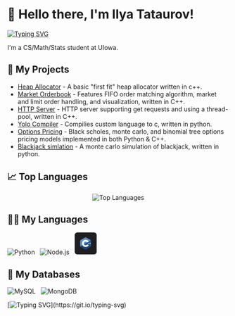 # 👋 Hello there, I'm Ilya Tataurov!

[![Typing SVG](https://readme-typing-svg.demolab.com?font=Fira+Code&pause=1000&width=435&lines=Programming+%3C3)](https://git.io/typing-svg)

I'm a CS/Math/Stats student at UIowa. 

## 🔭 My Projects

- [Heap Allocator](https://github.com/engineswap/heap_allocator) - A basic "first fit" heap allocator written in c++.
- [Market Orderbook](https://github.com/engineswap/cpp-orderbook) - Features FIFO order matching algorithm, market and limit order handling, and visualization, written in C++.
- [HTTP Server](https://github.com/engineswap/http_server) - HTTP server supporting get requests and using a thread-pool, written in C++.
- [Yolo Compiler](https://github.com/engineswap/yolo_compiler.git) - Compilies custom language to c, written in python.
- [Options Pricing](https://github.com/engineswap/options-pricing) - Black scholes, monte carlo, and binomial tree options pricing models implemented in both Python & C++.
- [Blackjack simlation](https://github.com/engineswap/blackjack-simulation) - A monte carlo simulation of blackjack, written in python.

## 📈 Top Languages

<!-- GitHub Streak Stats -->
<p align="center">
  <img src="https://github-readme-stats.vercel.app/api/top-langs/?username=engineswap&theme=tokyonight&show_icons=true&hide_border=false&layout=compact" alt="Top Languages" style="width: 45%;">
</p>

## 👨‍💻 My Languages
![Python](https://ezicons.cftutorial.workers.dev/icons/?icons=skills-dark-python) &nbsp; ![Node.js](https://ezicons.cftutorial.workers.dev/icons/?icons=skills-dark-nodejs) &nbsp; <img src="https://raw.githubusercontent.com/asyncasad/ezicons/main/public/icons/skills/dark/c%2B%2B.svg" width="50" height="50">


## 🥞 My Databases 
![MySQL](https://ezicons.cftutorial.workers.dev/icons/?icons=skills-dark-mysql) &nbsp; ![MongoDB](https://ezicons.cftutorial.workers.dev/icons/?icons=skills-dark-mongodb) &nbsp; 


[![Typing SVG](https://readme-typing-svg.demolab.com/?lines=Thanks+for+stopping+by!)](https://git.io/typing-svg)
